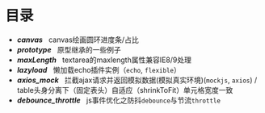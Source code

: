 # 目录
* ***canvas***    canvas绘画圆环进度条/占比
* ***prototype***   原型继承的一些例子
* ***maxLength***    textarea的maxlength属性兼容IE8/9处理
* ***lazyload***    懒加载echo插件实例（`echo`, `flexible`）
* ***axios_mock***    拦截ajax请求并返回模拟数据(模拟真实环境)(`mockjs`, `axios`) / table头身分离下（固定表头）自适应（shrinkToFit）单元格宽度一致
* ***debounce_throttle***    js事件优化之防抖`debounce`与节流`throttle`
